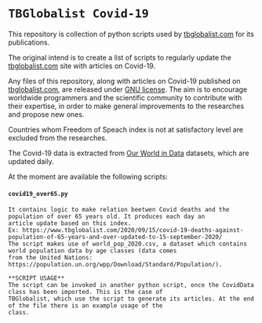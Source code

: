 # `TBGlobalist Covid-19`

This repository is collection of python scripts used by [tbglobalist.com](https://tbglobalist.com) for its publications.

The original intend is to create a list of scripts to regularly update the [tbglobalist.com](https://tbglobalist.com) 
site with articles on Covid-19.

Any files of this repository, along with articles on Covid-19 published on [tbglobalist.com](https://tbglobalist.com), 
are released under [GNU license]().
The aim is to encourage worldwide programmers and the scientific community to contribute with their expertise, in order 
to make general improvements to the researches and propose new ones.

Countries whom Freedom of Speach index is not at satisfactory level are excluded from the researches. 

The Covid-19 data is extracted from [Our World in Data](https://ourworldindata.org/coronavirus) datasets, which are 
updated daily.

At the moment are available the following scripts: 

#### `covid19_over65.py`
~~~~
It contains logic to make relation beetwen Covid deaths and the population of over 65 years old. It produces each day an
article update based on this index. 
Ex: https://www.tbglobalist.com/2020/09/15/covid-19-deaths-against-population-of-65-years-and-over-updated-to-15-september-2020/
The script makes use of world_pop_2020.csv, a dataset which contains world population data by age classes (data comes 
from the United Nations: https://population.un.org/wpp/Download/Standard/Population/).

**SCRIPT USAGE**
The script can be invoked in another python script, once the CovidData class has been imported. This is the case of 
TBGlobalist, which use the script to generate its articles. At the end of the file there is an example usage of the 
class.

~~~~


